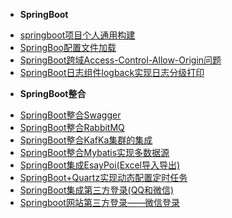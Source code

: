 <!-- docs/_sidebar.md -->
* **SpringBoot**
- [springboot项目个人通用构建](/JAVA/SpringBoot/doc/springboot项目个人通用构建.md)
- [SpringBoo配置文件加载](/JAVA/SpringBoot/doc/SpringBoo配置文件加载.md)
- [SpringBoot跨域Access-Control-Allow-Origin问题](/JAVA/SpringBoot/doc/SpringBoot跨域Access-Control-Allow-Origin问题.md)
- [SpringBoot日志组件logback实现日志分级打印](/JAVA/SpringBoot/doc/SpringBoot日志组件logback实现日志分级打印.md)
* **SpringBoot整合**
- [SpringBoot整合Swagger](/JAVA/SpringBoot/doc/SpringBoot整合Swagger.md)
- [SpringBoot整合RabbitMQ](/JAVA/SpringBoot/doc/SpringBoot整合RabbitMQ.md)
- [SpringBoot整合KafKa集群的集成](/JAVA/SpringBoot/doc/SpringBoot整合KafKa集群的集成.md)
- [SpringBoot整合Mybatis实现多数据源](/JAVA/SpringBoot/doc/SpringBoot整合Mybatis实现多数据源.md)
- [SpringBoot集成EsayPoi(Excel导入导出)](/JAVA/SpringBoot/doc/SpringBoot集成EsayPoi(Excel导入导出).md)
- [SpringBoot+Quartz实现动态配置定时任务](/JAVA/SpringBoot/doc/SpringBoot+Quartz实现动态配置定时任务.md)
- [SpringBoot集成第三方登录(QQ和微信)](/JAVA/SpringBoot/doc/SpringBoot集成第三方登录(QQ和微信).md)
- [Springboot网站第三方登录——微信登录](/JAVA/SpringBoot/doc/Springboot网站第三方登录——微信登录.md)

